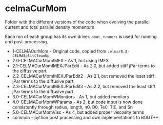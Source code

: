 # celmaCurMom

Folder with the different versions of the code when evolving the parallel current and
total parallel density momentum.

Each run of each group has its own driver. `bout_runners` is used for running
and post-processing.

* 1-CELMACurMom - Original code, copied from `celma/8.3-CELMASplitCleanUp`
* 2.0-CELMACurMomIMEX - As 1, but using IMEX
* 2.1-CELMACurMomIMEXJParEdit - As 2.0, but added stiff jPar terms to the
  diffusive part
* 2.2-CELMACurMomIMEXJParEdit2 - As 2.1, but removed the least stiff jPar terms
  to the diffusive part
* 2.3-CELMACurMomIMEXJParEdit3 - As 2.2, but removed the least stiff jPar terms
  to the diffusive part
* 3.0-CELMACurMomWMonitors - As 1, but added monitors
* 4.0-CELMACurMomWParams - As 2, but code input is now done consistently
  through radius, length, n0, B0, Te0, Ti0, and Sn
* 5.0-CELMACurMomVisc - As 4, but added proper viscosity terms
* common - python post processing and own implementations to BOUT++
